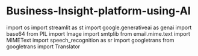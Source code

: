 # Business-Insight-platform-using-AI
import os
import streamlit as st
import google.generativeai as genai
import base64
from PIL import Image
import smtplib
from email.mime.text import MIMEText
import speech_recognition as sr
import googletrans
from googletrans import Translator
